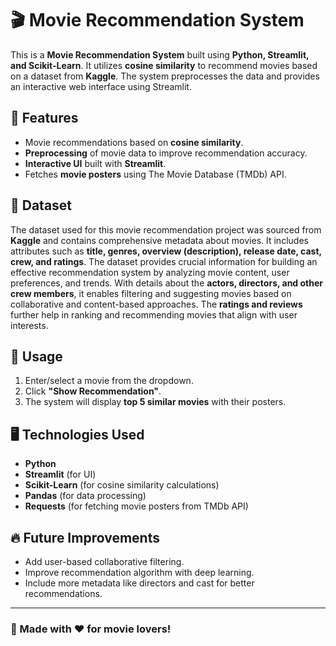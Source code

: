 # 🎬 Movie Recommendation System

This is a **Movie Recommendation System** built using **Python, Streamlit, and Scikit-Learn**. It utilizes **cosine similarity** to recommend movies based on a dataset from **Kaggle**. The system preprocesses the data and provides an interactive web interface using Streamlit.

## 🚀 Features
- Movie recommendations based on **cosine similarity**.
- **Preprocessing** of movie data to improve recommendation accuracy.
- **Interactive UI** built with **Streamlit**.
- Fetches **movie posters** using The Movie Database (TMDb) API.

## 📂 Dataset
The dataset used for this movie recommendation project was sourced from **Kaggle** and contains comprehensive metadata about movies. It includes attributes such as **title, genres, overview (description), release date, cast, crew, and ratings**. The dataset provides crucial information for building an effective recommendation system by analyzing movie content, user preferences, and trends. With details about the **actors, directors, and other crew members**, it enables filtering and suggesting movies based on collaborative and content-based approaches. The **ratings and reviews** further help in ranking and recommending movies that align with user interests.

## 📌 Usage
1. Enter/select a movie from the dropdown.
2. Click **"Show Recommendation"**.
3. The system will display **top 5 similar movies** with their posters.

## 🖥️ Technologies Used
- **Python**
- **Streamlit** (for UI)
- **Scikit-Learn** (for cosine similarity calculations)
- **Pandas** (for data processing)
- **Requests** (for fetching movie posters from TMDb API)

## 🔥 Future Improvements
- Add user-based collaborative filtering.
- Improve recommendation algorithm with deep learning.
- Include more metadata like directors and cast for better recommendations.

---

### 🎥 Made with ❤️ for movie lovers!

